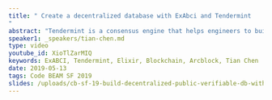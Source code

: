```yaml
---
title: " Create a decentralized database with ExAbci and Tendermint
"
abstract: "Tendermint is a consensus engine that helps engineers to build various blockchain. It proposed an interface called ABCI (Application BlockChain Interface). ExAbci implemented the interface for elixir. This talk will focus on how to use ExAbci to build a decentralized database on top of it, making the database can survive all kinds of failure of 1/3 of nodes."
speaker1: _speakers/tian-chen.md
type: video
youtube_id: XioTlZarMIQ
keywords: ExABCI, Tendermint, Elixir, Blockchain, Arcblock, Tian Chen
date: 2019-05-13
tags: Code BEAM SF 2019
slides: /uploads/cb-sf-19-build-decentralized-public-verifiable-db-with-ex-abci-tendermint-tian-chen-compressed.pdf
---
```


